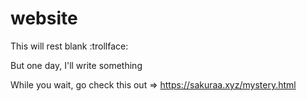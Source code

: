 # website

This will rest blank :trollface:

But one day, I'll write something

While you wait, go check this out => https://sakuraa.xyz/mystery.html

